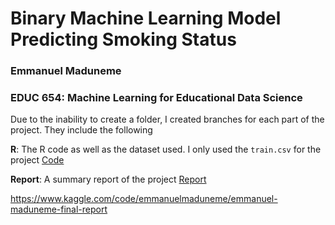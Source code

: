 # Binary Machine Learning Model Predicting Smoking Status
### Emmanuel Maduneme
### EDUC 654: Machine Learning for Educational Data Science

Due to the inability to create a folder, I created branches for each part of the project. They include the following


**R**: The R code as well as the dataset used. I only used the `train.csv` for the project [Code](https://www.kaggle.com/code/emmanuelmaduneme/smoking-nlp)


**Report**: A summary report of the project [Report](https://www.kaggle.com/code/emmanuelmaduneme/emmanuel-maduneme-final-report)



https://www.kaggle.com/code/emmanuelmaduneme/emmanuel-maduneme-final-report
